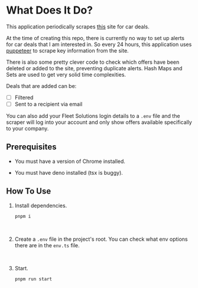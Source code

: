 # What Does It Do?

This application periodically scrapes 
[this](https://www.nhsfleetsolutions.co.uk/special-offers) site for car deals.

At the time of creating this repo, there is currently no way to set up alerts 
for car deals that I am interested in. So every 24 hours, this application uses 
[puppeteer](https://github.com/puppeteer/puppeteer) to scrape key information 
from the site.

There is also some pretty clever code to check which offers have been deleted or 
added to the site, preventing duplicate alerts. Hash Maps and Sets are used to 
get very solid time complexities.

Deals that are added can be:
- [ ] Filtered
- [ ] Sent to a recipient via email

You can also add your Fleet Solutions login details to a `.env` file and the 
scraper will log into your account and only show offers available specifically 
to your company.


## Prerequisites

* You must have a version of Chrome installed.

* You must have deno installed (tsx is buggy).


## How To Use

1.  Install dependencies.
    ```bash
    pnpm i
    ```

<br>

2.  Create a `.env` file in the project's root. You can check what env options 
    there are in the `env.ts` file.

<br>

3.  Start.
    ```bash
    pnpm run start
    ```